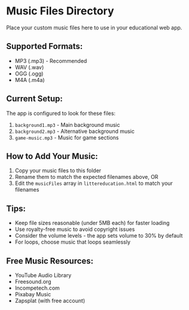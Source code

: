 # Music Files Directory

Place your custom music files here to use in your educational web app.

## Supported Formats:
- MP3 (.mp3) - Recommended
- WAV (.wav)
- OGG (.ogg)
- M4A (.m4a)

## Current Setup:
The app is configured to look for these files:
1. `background1.mp3` - Main background music
2. `background2.mp3` - Alternative background music  
3. `game-music.mp3` - Music for game sections

## How to Add Your Music:
1. Copy your music files to this folder
2. Rename them to match the expected filenames above, OR
3. Edit the `musicFiles` array in `littereducation.html` to match your filenames

## Tips:
- Keep file sizes reasonable (under 5MB each) for faster loading
- Use royalty-free music to avoid copyright issues
- Consider the volume levels - the app sets volume to 30% by default
- For loops, choose music that loops seamlessly

## Free Music Resources:
- YouTube Audio Library
- Freesound.org
- Incompetech.com
- Pixabay Music
- Zapsplat (with free account)
